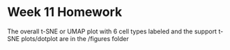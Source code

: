 # Week 11 Homework

The overall t-SNE or UMAP plot with 6 cell types labeled and the support t-SNE plots/dotplot are in the /figures folder